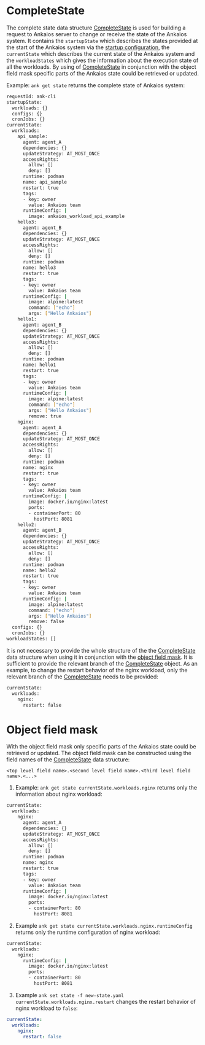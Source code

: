 # CompleteState
The complete state data structure [CompleteState](./_ankaios.proto.md#completestate) is used for building a request to Ankaios server to change or receive the state of the Ankaios system. It contains the `startupState` which describes the states provided at the start of the Ankaios system via the [startup configuration](./startup-configuration.md), the `currentState` which describes the current state of the Ankaios system and the `workloadStates` which gives the information about the execution state of all the workloads. By using of [CompleteState](./_ankaios.proto.md#completestate) in conjunction with the object field mask specific parts of the Ankaios state could be retrieved or updated.

Example: `ank get state` returns the complete state of Ankaios system:
```bash
requestId: ank-cli
startupState:
  workloads: {}
  configs: {}
  cronJobs: {}
currentState:
  workloads:
    api_sample:
      agent: agent_A
      dependencies: {}
      updateStrategy: AT_MOST_ONCE
      accessRights:
        allow: []
        deny: []
      runtime: podman
      name: api_sample
      restart: true
      tags:
      - key: owner
        value: Ankaios team
      runtimeConfig: |
        image: ankaios_workload_api_example
    hello3:
      agent: agent_B
      dependencies: {}
      updateStrategy: AT_MOST_ONCE
      accessRights:
        allow: []
        deny: []
      runtime: podman
      name: hello3
      restart: true
      tags:
      - key: owner
        value: Ankaios team
      runtimeConfig: |
        image: alpine:latest
        command: ["echo"]
        args: ["Hello Ankaios"]
    hello1:
      agent: agent_B
      dependencies: {}
      updateStrategy: AT_MOST_ONCE
      accessRights:
        allow: []
        deny: []
      runtime: podman
      name: hello1
      restart: true
      tags:
      - key: owner
        value: Ankaios team
      runtimeConfig: |
        image: alpine:latest
        command: ["echo"]
        args: ["Hello Ankaios"]
        remove: true
    nginx:
      agent: agent_A
      dependencies: {}
      updateStrategy: AT_MOST_ONCE
      accessRights:
        allow: []
        deny: []
      runtime: podman
      name: nginx
      restart: true
      tags:
      - key: owner
        value: Ankaios team
      runtimeConfig: |
        image: docker.io/nginx:latest
        ports:
        - containerPort: 80
          hostPort: 8081
    hello2:
      agent: agent_B
      dependencies: {}
      updateStrategy: AT_MOST_ONCE
      accessRights:
        allow: []
        deny: []
      runtime: podman
      name: hello2
      restart: true
      tags:
      - key: owner
        value: Ankaios team
      runtimeConfig: |
        image: alpine:latest
        command: ["echo"]
        args: ["Hello Ankaios"]
        remove: false
  configs: {}
  cronJobs: {}
workloadStates: []
```
It is not necessary to provide the whole structure of the the [CompleteState](./_ankaios.proto.md#completestate) data structure when using it in conjunction with the [object field mask](#object-field-mask). It is sufficient to provide the relevant branch of the [CompleteState](./_ankaios.proto.md#completestate) object. As an example, to change the restart behavior of the nginx workload, only the relevant branch of the [CompleteState](./_ankaios.proto.md#completestate) needs to be provided:
```bash
currentState:
  workloads:
    nginx:
      restart: false
```

# Object field mask
With the object field mask only specific parts of the Ankaios state could be retrieved or updated.
The object field mask can be constructed using the field names of the [CompleteState](./_ankaios.proto.md#completestate) data structure:
```text
<top level field name>.<second level field name>.<third level field name>.<...>
```

1. Example: `ank get state currentState.workloads.nginx` returns only the information about nginx workload:
```bash
currentState:
  workloads:
    nginx:
      agent: agent_A
      dependencies: {}
      updateStrategy: AT_MOST_ONCE
      accessRights:
        allow: []
        deny: []
      runtime: podman
      name: nginx
      restart: true
      tags:
      - key: owner
        value: Ankaios team
      runtimeConfig: |
        image: docker.io/nginx:latest
        ports:
        - containerPort: 80
          hostPort: 8081
```

2. Example `ank get state currentState.workloads.nginx.runtimeConfig` returns only the runtime configuration of nginx workload:
```bash
currentState:
  workloads:
    nginx:
      runtimeConfig: |
        image: docker.io/nginx:latest
        ports:
        - containerPort: 80
          hostPort: 8081
```

3. Example `ank set state -f new-state.yaml currentState.workloads.nginx.restart` changes the restart behavior of nginx workload to `false`:
```yaml title="new-state.yaml"
currentState:
  workloads:
    nginx:
      restart: false
```
